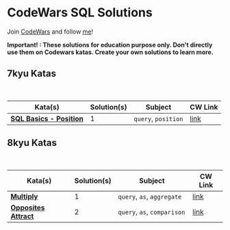 # CodeWars SQL Solutions

Join [CodeWars](https://www.codewars.com/r/hbGshA) and follow [me](https://www.codewars.com/users/hevalhazalkurt)!

<b>Important! : These solutions for education purpose only. Don't directly use them on Codewars katas. Create your own solutions to learn more.</b>

## 7kyu Katas

<br>

| Kata(s) | Solution(s) | Subject | CW Link |
|--|--|--|--|
| [**SQL Basics - Position**](7kyu_Katas/SQL_Basics_Position.md) | 1 | `query`, `position` | [link](https://www.codewars.com/kata/59401e0e54a655a298000040) |



## 8kyu Katas

<br>

| Kata(s) | Solution(s) | Subject | CW Link |
|--|--|--|--|
| [**Multiply**](8kyu_Katas/Multiply.md) | 1 | `query`, `as`, `aggregate ` | [link](https://www.codewars.com/kata/50654ddff44f800200000004) |
| [**Opposites Attract**](8kyu_Katas/Opposites_Attract.md) | 2 | `query`, `as`, `comparison ` | [link](https://www.codewars.com/kata/555086d53eac039a2a000083) |
